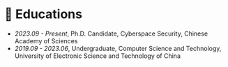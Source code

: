 # 📖 Educations

- *2023.09 - Present*, Ph.D. Candidate, Cyberspace Security, Chinese Academy of Sciences
- *2019.09 - 2023.06*, Undergraduate, Computer Science and Technology, University of Electronic Science and Technology of China

